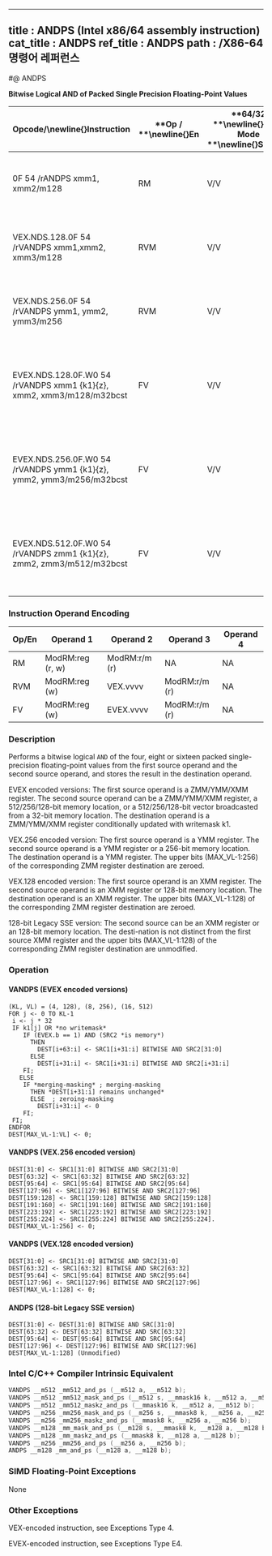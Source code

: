 ----------------------------
title : ANDPS (Intel x86/64 assembly instruction)
cat_title : ANDPS
ref_title : ANDPS
path : /X86-64 명령어 레퍼런스
----------------------------
#@ ANDPS

**Bitwise Logical AND of Packed Single Precision Floating-Point Values**

|**Opcode/**\newline{}**Instruction**|**Op / **\newline{}**En**|**64/32 **\newline{}**bit Mode **\newline{}**Support**|**CPUID **\newline{}**Feature **\newline{}**Flag**|**Description**|
|------------------------------------|-------------------------|------------------------------------------------------|--------------------------------------------------|---------------|
|0F 54 /rANDPS xmm1, xmm2/m128|RM|V/V|SSE|Return the bitwise logical AND of packed single-precision floating-point values in xmm1 and xmm2/mem. |
|VEX.NDS.128.0F 54 /rVANDPS xmm1,xmm2, xmm3/m128|RVM|V/V|AVX|Return the bitwise logical AND of packed single-precision floating-point values in xmm2 and xmm3/mem. |
|VEX.NDS.256.0F 54 /rVANDPS ymm1, ymm2, ymm3/m256|RVM|V/V|AVX|Return the bitwise logical AND of packed single-precision floating-point values in ymm2 and ymm3/mem.|
|EVEX.NDS.128.0F.W0 54 /rVANDPS xmm1 {k1}{z}, xmm2, xmm3/m128/m32bcst|FV|V/V|AVX512VLAVX512DQ|Return the bitwise logical AND of packed single-precision floating-point values in xmm2 and xmm3/m128/m32bcst subject to writemask k1.|
|EVEX.NDS.256.0F.W0 54 /rVANDPS ymm1 {k1}{z}, ymm2, ymm3/m256/m32bcst|FV|V/V|AVX512VLAVX512DQ|Return the bitwise logical AND of packed single-precision floating-point values in ymm2 and ymm3/m256/m32bcst subject to writemask k1.|
|EVEX.NDS.512.0F.W0 54 /rVANDPS zmm1 {k1}{z}, zmm2, zmm3/m512/m32bcst|FV|V/V|AVX512DQ|Return the bitwise logical AND of packed single-precision floating-point values in zmm2 and zmm3/m512/m32bcst subject to writemask k1.|
### Instruction Operand Encoding


|Op/En|Operand 1|Operand 2|Operand 3|Operand 4|
|-----|---------|---------|---------|---------|
|RM|ModRM:reg (r, w)|ModRM:r/m (r)|NA|NA|
|RVM|ModRM:reg (w)|VEX.vvvv|ModRM:r/m (r)|NA|
|FV|ModRM:reg (w)|EVEX.vvvv|ModRM:r/m (r)|NA|
### Description


Performs a bitwise logical `AND` of the four, eight or sixteen packed single-precision floating-point values from the first source operand and the second source operand, and stores the result in the destination operand.

EVEX encoded versions: The first source operand is a ZMM/YMM/XMM register. The second source operand can be a ZMM/YMM/XMM register, a 512/256/128-bit memory location, or a 512/256/128-bit vector broadcasted from a 32-bit memory location. The destination operand is a ZMM/YMM/XMM register conditionally updated with writemask k1.

VEX.256 encoded version: The first source operand is a YMM register. The second source operand is a YMM register or a 256-bit memory location. The destination operand is a YMM register. The upper bits (MAX_VL-1:256) of the corresponding ZMM register destination are zeroed.

VEX.128 encoded version: The first source operand is an XMM register. The second source operand is an XMM register or 128-bit memory location. The destination operand is an XMM register. The upper bits (MAX_VL-1:128) of the corresponding ZMM register destination are zeroed.

128-bit Legacy SSE version: The second source can be an XMM register or an 128-bit memory location. The desti-nation is not distinct from the first source XMM register and the upper bits (MAX_VL-1:128) of the corresponding ZMM register destination are unmodified.


### Operation
#### VANDPS (EVEX encoded versions)
```info-verb
(KL, VL) = (4, 128), (8, 256), (16, 512)
FOR j  <- 0 TO KL-1
 i <-  j * 32
 IF k1[j] OR *no writemask*
    IF (EVEX.b == 1) AND (SRC2 *is memory*)
      THEN
        DEST[i+63:i]  <- SRC1[i+31:i] BITWISE AND SRC2[31:0]
      ELSE 
        DEST[i+31:i]  <- SRC1[i+31:i] BITWISE AND SRC2[i+31:i]
    FI;
   ELSE 
    IF *merging-masking* ; merging-masking
      THEN *DEST[i+31:i] remains unchanged*
      ELSE  ; zeroing-masking
        DEST[i+31:i] <-  0
    FI;
 FI;
ENDFOR
DEST[MAX_VL-1:VL] <-  0;
```
#### VANDPS (VEX.256 encoded version)
```info-verb
DEST[31:0]  <- SRC1[31:0] BITWISE AND SRC2[31:0]
DEST[63:32]  <- SRC1[63:32] BITWISE AND SRC2[63:32]
DEST[95:64] <-  SRC1[95:64] BITWISE AND SRC2[95:64]
DEST[127:96]  <- SRC1[127:96] BITWISE AND SRC2[127:96]
DEST[159:128]  <- SRC1[159:128] BITWISE AND SRC2[159:128]
DEST[191:160] <-  SRC1[191:160] BITWISE AND SRC2[191:160]
DEST[223:192]  <- SRC1[223:192] BITWISE AND SRC2[223:192]
DEST[255:224] <-  SRC1[255:224] BITWISE AND SRC2[255:224].
DEST[MAX_VL-1:256]  <- 0;
```
#### VANDPS (VEX.128 encoded version)
```info-verb
DEST[31:0]  <- SRC1[31:0] BITWISE AND SRC2[31:0]
DEST[63:32] <-  SRC1[63:32] BITWISE AND SRC2[63:32]
DEST[95:64] <-  SRC1[95:64] BITWISE AND SRC2[95:64]
DEST[127:96] <-  SRC1[127:96] BITWISE AND SRC2[127:96]
DEST[MAX_VL-1:128] <-  0;
```
#### ANDPS (128-bit Legacy SSE version)
```info-verb
DEST[31:0]  <- DEST[31:0] BITWISE AND SRC[31:0]
DEST[63:32] <-  DEST[63:32] BITWISE AND SRC[63:32]
DEST[95:64]  <- DEST[95:64] BITWISE AND SRC[95:64]
DEST[127:96]  <- DEST[127:96] BITWISE AND SRC[127:96]
DEST[MAX_VL-1:128] (Unmodified)
```

### Intel C/C++ Compiler Intrinsic Equivalent

```cpp
VANDPS __m512 _mm512_and_ps (__m512 a, __m512 b);
VANDPS __m512 _mm512_mask_and_ps (__m512 s, __mmask16 k, __m512 a, __m512 b);
VANDPS __m512 _mm512_maskz_and_ps (__mmask16 k, __m512 a, __m512 b);
VANDPS __m256 _mm256_mask_and_ps (__m256 s, __mmask8 k, __m256 a, __m256 b);
VANDPS __m256 _mm256_maskz_and_ps (__mmask8 k, __m256 a, __m256 b);
VANDPS __m128 _mm_mask_and_ps (__m128 s, __mmask8 k, __m128 a, __m128 b);
VANDPS __m128 _mm_maskz_and_ps (__mmask8 k, __m128 a, __m128 b);
VANDPS __m256 _mm256_and_ps (__m256 a, __m256 b);
ANDPS __m128 _mm_and_ps (__m128 a, __m128 b);
```
### SIMD Floating-Point Exceptions


None

### Other Exceptions


VEX-encoded instruction, see Exceptions Type 4.

EVEX-encoded instruction, see Exceptions Type E4.

